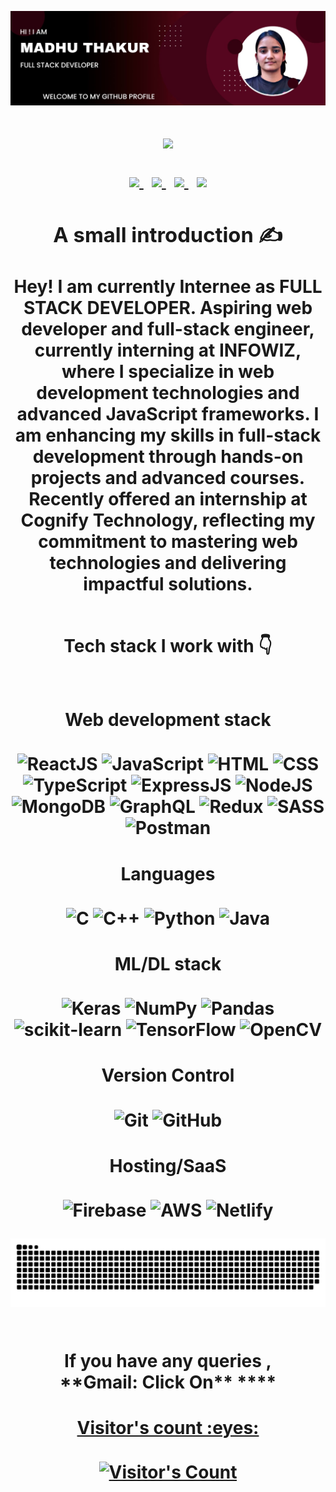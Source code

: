 ![Hi! I am MADHU THAKUR](https://github.com/Madhuth/madhu/blob/main/RK_MT-PIC.jpg)
<br>
<h1 align="center"><a href="#"><img src="https://github.com/milaan9/milaan9/blob/main/Handshake.gif" width="50px"></a>
  <br>
<p align="center" style="margin-top:10px">
<b>
<div align="center">
  <a href="https://www.linkedin.com/in/madhu-thakur-b1aa56291">
    <img width="30px" src="/assests/linkedin-line.svg"  />
  </a>
  &nbsp;
  <a href="#">
    <img width="28px" src="/assests/twitter-line.svg" />
  </a>  
  &nbsp;
  <a href="#">
    <img width="28px" src="/assests/instagram-line.svg" />
  </a>  
  &nbsp;
  <a href="#">
    <img width="28px" src="/assests/medium-line.svg" />
  </a> 
</div>
<h3 align="center">A small introduction ✍</h3>
<p align="center">Hey! I am currently Internee as <b>FULL STACK DEVELOPER</b>. Aspiring web developer and full-stack engineer, currently interning at INFOWIZ, where I specialize in web development technologies and advanced JavaScript frameworks. I am enhancing my skills in full-stack development through hands-on projects and advanced courses. Recently offered an internship at Cognify Technology, reflecting my commitment to mastering web technologies and delivering impactful solutions. </p>
<br>
  <summary><b>Tech stack I work with 👇</b></summary>

  <br>
<h4>Web development stack</h4> 

![ReactJS](https://img.shields.io/badge/ReactJS-61DAFB?&style=for-the-badge&logo=react&logoColor=white&style=plastic) ![JavaScript](https://img.shields.io/badge/JavaScript-F7DF1E?style=for-the-badge&logo=javascript&logoColor=white&style=plastic) ![HTML](https://img.shields.io/badge/HTML5-E34F26?style=for-the-badge&logo=html5&logoColor=white&style=plastic) ![CSS](https://img.shields.io/badge/CSS-239120?&style=for-the-badge&logo=css3&logoColor=white&style=plastic) ![TypeScript](https://img.shields.io/badge/TypeScript-007ACC?style=for-the-badge&logo=typescript&logoColor=white&style=plastic) ![ExpressJS](https://img.shields.io/badge/Express.js-404D59?style=for-the-badge&style=plastic) ![NodeJS](https://img.shields.io/badge/Node.js-43853D?style=for-the-badge&logo=node.js&logoColor=white&style=plastic&style=plastic) ![MongoDB](https://img.shields.io/badge/MongoDB-4EA94B?style=for-the-badge&logo=mongodb&logoColor=white&style=plastic) ![GraphQL](https://img.shields.io/badge/-GraphQL-E10098?style=for-the-badge&logo=graphql&logoColor=white&style=plastic) ![Redux](https://img.shields.io/badge/redux-%23593d88.svg?style=for-the-badge&logo=redux&logoColor=white&style=plastic) ![SASS](https://img.shields.io/badge/SASS-hotpink.svg?style=for-the-badge&logo=SASS&logoColor=white&style=plastic)  ![Postman](https://img.shields.io/badge/Postman-FF6C37?style=for-the-badge&logo=postman&logoColor=white&style=plastic)
  
  
<h4>Languages</h4>     

![C](https://img.shields.io/badge/c-%2300599C.svg?style=for-the-badge&logo=c&logoColor=white&style=plastic) ![C++](https://img.shields.io/badge/c++-%2300599C.svg?style=for-the-badge&logo=c%2B%2B&logoColor=white&style=plastic) ![Python](https://img.shields.io/badge/python-3670A0?style=for-the-badge&logo=python&logoColor=ffdd54&style=plastic) ![Java](https://img.shields.io/badge/Java-ED8B00?style=for-the-badge&logo=java&logoColor=white&style=plastic) 

<!-- ![](https://visitor-badge.glitch.me/badge?page_id=GaganpreetKaurKalsi.GaganpreetKaurKalsi) -->


<h4>ML/DL stack</h4>   

![Keras](https://img.shields.io/badge/Keras-%23D00000.svg?style=for-the-badge&logo=Keras&logoColor=white&style=plastic)  ![NumPy](https://img.shields.io/badge/numpy-%23013243.svg?style=for-the-badge&logo=numpy&logoColor=white&style=plastic)  ![Pandas](https://img.shields.io/badge/pandas-%23150458.svg?style=for-the-badge&logo=pandas&logoColor=white&style=plastic)  ![scikit-learn](https://img.shields.io/badge/scikit--learn-%23F7931E.svg?style=for-the-badge&logo=scikit-learn&logoColor=white&style=plastic)  ![TensorFlow](https://img.shields.io/badge/TensorFlow-%23FF6F00.svg?style=for-the-badge&logo=TensorFlow&logoColor=white&style=plastic) ![OpenCV](https://img.shields.io/badge/opencv-%23white.svg?style=for-the-badge&logo=opencv&logoColor=white&style=plastic)

<h4>Version Control</h4>  

![Git](https://img.shields.io/badge/git-%23F05033.svg?style=for-the-badge&logo=git&logoColor=white&style=plastic)  ![GitHub](https://img.shields.io/badge/github-%23121011.svg?style=for-the-badge&logo=github&logoColor=white&style=plastic)


<h4>Hosting/SaaS</h4>    

![Firebase](https://img.shields.io/badge/firebase-%23039BE5.svg?style=for-the-badge&logo=firebase&style=plastic)  ![AWS](https://img.shields.io/badge/AWS-%23FF9900.svg?style=for-the-badge&logo=amazon-aws&logoColor=white&style=plastic) ![Netlify](https://img.shields.io/badge/netlify-%23000000.svg?style=for-the-badge&logo=netlify&logoColor=blue&style=plastic) 
  <br>
<!------------------------------------SNAKE GAME----------------------->
 <picture>
  <source
    media="(prefers-color-scheme: dark)"
    srcset="https://raw.githubusercontent.com/platane/snk/output/github-contribution-grid-snake-dark.svg"
  />
  <source
    media="(prefers-color-scheme: light)"
    srcset="https://raw.githubusercontent.com/platane/snk/output/github-contribution-grid-snake.svg"
  />
  <img
    alt="github contribution grid snake animation"
    src="https://raw.githubusercontent.com/platane/snk/output/github-contribution-grid-snake.svg"
  />
</picture>         
<!------------------------------------SNAKE GAME end----------------------->
<div align="center">
  <br>
  <p>
    If you have any queries , <br> <MAIL ME></b>
   **Gmail: Click On** ****
  <a href="madhuthakur2177@gmail.com">
    
<h4 align="center">Visitor's count :eyes:</h4>

<!-- VISITOR COUNTER ON MY PROFILE-->
<img src="https://profile-counter.glitch.me/MyNewCounter1/count.svg" alt="Visitor's Count" />

